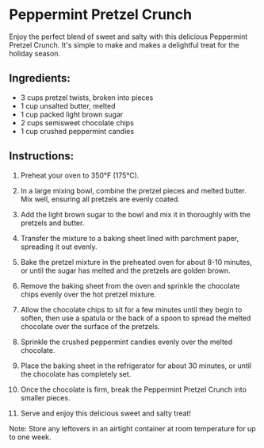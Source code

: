 # **Peppermint Pretzel Crunch**

Enjoy the perfect blend of sweet and salty with this delicious Peppermint Pretzel Crunch. It's simple to make and makes a delightful treat for the holiday season.

## **Ingredients:**
- 3 cups pretzel twists, broken into pieces
- 1 cup unsalted butter, melted
- 1 cup packed light brown sugar
- 2 cups semisweet chocolate chips
- 1 cup crushed peppermint candies

## **Instructions:**

1. Preheat your oven to 350°F (175°C).

2. In a large mixing bowl, combine the pretzel pieces and melted butter. Mix well, ensuring all pretzels are evenly coated.

3. Add the light brown sugar to the bowl and mix it in thoroughly with the pretzels and butter.

4. Transfer the mixture to a baking sheet lined with parchment paper, spreading it out evenly.

5. Bake the pretzel mixture in the preheated oven for about 8-10 minutes, or until the sugar has melted and the pretzels are golden brown.

6. Remove the baking sheet from the oven and sprinkle the chocolate chips evenly over the hot pretzel mixture.

7. Allow the chocolate chips to sit for a few minutes until they begin to soften, then use a spatula or the back of a spoon to spread the melted chocolate over the surface of the pretzels.

8. Sprinkle the crushed peppermint candies evenly over the melted chocolate.

9. Place the baking sheet in the refrigerator for about 30 minutes, or until the chocolate has completely set.

10. Once the chocolate is firm, break the Peppermint Pretzel Crunch into smaller pieces.

11. Serve and enjoy this delicious sweet and salty treat!

Note: Store any leftovers in an airtight container at room temperature for up to one week.